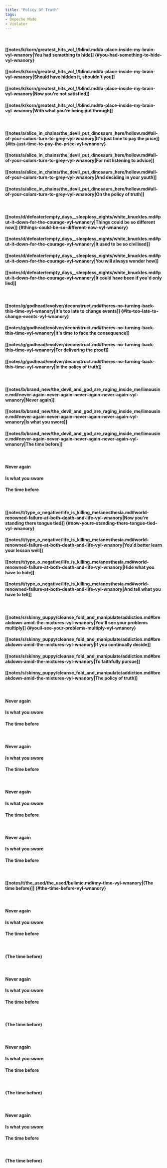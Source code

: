 ```yaml
---
title: "Policy Of Truth"
tags:
- Depeche Mode
- Violator
---
```

&nbsp;
#### [[notes/k/korn/greatest_hits_vol_1/blind.md#a-place-inside-my-brain-vyl-wnanory|You had something to hide]] {#you-had-something-to-hide-vyl-wnanory}
#### [[notes/k/korn/greatest_hits_vol_1/blind.md#a-place-inside-my-brain-vyl-wnanory|Should have hidden it, shouldn't you]]
#### [[notes/k/korn/greatest_hits_vol_1/blind.md#a-place-inside-my-brain-vyl-wnanory|Now you're not satisfied]]
#### [[notes/k/korn/greatest_hits_vol_1/blind.md#a-place-inside-my-brain-vyl-wnanory|With what you're being put through]]
&nbsp;
#### [[notes/a/alice_in_chains/the_devil_put_dinosaurs_here/hollow.md#all-of-your-colors-turn-to-grey-vyl-wnanory|It's just time to pay the price]] {#its-just-time-to-pay-the-price-vyl-wnanory}
#### [[notes/a/alice_in_chains/the_devil_put_dinosaurs_here/hollow.md#all-of-your-colors-turn-to-grey-vyl-wnanory|For not listening to advice]]
#### [[notes/a/alice_in_chains/the_devil_put_dinosaurs_here/hollow.md#all-of-your-colors-turn-to-grey-vyl-wnanory|And deciding in your youth]]
#### [[notes/a/alice_in_chains/the_devil_put_dinosaurs_here/hollow.md#all-of-your-colors-turn-to-grey-vyl-wnanory|On the policy of truth]]
&nbsp;
#### [[notes/d/defeater/empty_days__sleepless_nights/white_knuckles.md#put-it-down-for-the-courage-vyl-wnanory|Things could be so different now]] {#things-could-be-so-different-now-vyl-wnanory}
#### [[notes/d/defeater/empty_days__sleepless_nights/white_knuckles.md#put-it-down-for-the-courage-vyl-wnanory|It used to be so civilised]]
#### [[notes/d/defeater/empty_days__sleepless_nights/white_knuckles.md#put-it-down-for-the-courage-vyl-wnanory|You will always wonder how]]
#### [[notes/d/defeater/empty_days__sleepless_nights/white_knuckles.md#put-it-down-for-the-courage-vyl-wnanory|It could have been if you'd only lied]]
&nbsp;
#### [[notes/g/godhead/evolver/deconstruct.md#theres-no-turning-back-this-time-vyl-wnanory|It's too late to change events]] {#its-too-late-to-change-events-vyl-wnanory}
#### [[notes/g/godhead/evolver/deconstruct.md#theres-no-turning-back-this-time-vyl-wnanory|It's time to face the consequence]]
#### [[notes/g/godhead/evolver/deconstruct.md#theres-no-turning-back-this-time-vyl-wnanory|For delivering the proof]]
#### [[notes/g/godhead/evolver/deconstruct.md#theres-no-turning-back-this-time-vyl-wnanory|In the policy of truth]]
&nbsp;
#### [[notes/b/brand_new/the_devil_and_god_are_raging_inside_me/limousine.md#never-again-never-again-never-again-never-again-vyl-wnanory|Never again]]
#### [[notes/b/brand_new/the_devil_and_god_are_raging_inside_me/limousine.md#never-again-never-again-never-again-never-again-vyl-wnanory|Is what you swore]]
#### [[notes/b/brand_new/the_devil_and_god_are_raging_inside_me/limousine.md#never-again-never-again-never-again-never-again-vyl-wnanory|The time before]]
&nbsp;
#### Never again
#### Is what you swore
#### The time before
&nbsp;
#### [[notes/t/type_o_negative/life_is_killing_me/anesthesia.md#world-renowned-failure-at-both-death-and-life-vyl-wnanory|Now you're standing there tongue tied]] {#now-youre-standing-there-tongue-tied-vyl-wnanory}
#### [[notes/t/type_o_negative/life_is_killing_me/anesthesia.md#world-renowned-failure-at-both-death-and-life-vyl-wnanory|You'd better learn your lesson well]]
#### [[notes/t/type_o_negative/life_is_killing_me/anesthesia.md#world-renowned-failure-at-both-death-and-life-vyl-wnanory|Hide what you have to hide]]
#### [[notes/t/type_o_negative/life_is_killing_me/anesthesia.md#world-renowned-failure-at-both-death-and-life-vyl-wnanory|And tell what you have to tell]]
&nbsp;
#### [[notes/s/skinny_puppy/cleanse_fold_and_manipulate/addiction.md#breakdown-amid-the-mixtures-vyl-wnanory|You'll see your problems multiply]] {#youll-see-your-problems-multiply-vyl-wnanory}
#### [[notes/s/skinny_puppy/cleanse_fold_and_manipulate/addiction.md#breakdown-amid-the-mixtures-vyl-wnanory|If you continually decide]]
#### [[notes/s/skinny_puppy/cleanse_fold_and_manipulate/addiction.md#breakdown-amid-the-mixtures-vyl-wnanory|To faithfully pursue]]
#### [[notes/s/skinny_puppy/cleanse_fold_and_manipulate/addiction.md#breakdown-amid-the-mixtures-vyl-wnanory|The policy of truth]]
&nbsp;
#### Never again
#### Is what you swore
#### The time before
&nbsp;
#### Never again
#### Is what you swore
#### The time before
&nbsp;
#### Never again
#### Is what you swore
#### The time before
&nbsp;
#### Never again
#### Is what you swore
#### The time before
&nbsp;
#### [[notes/t/the_used/the_used/bulimic.md#my-time-vyl-wnanory|(The time before)]] {#the-time-before-vyl-wnanory}
&nbsp;
#### Never again
#### Is what you swore
#### The time before
&nbsp;
#### (The time before)
&nbsp;
#### Never again
#### Is what you swore
#### The time before
&nbsp;
#### (The time before)
&nbsp;
#### Never again
#### Is what you swore
#### The time before
&nbsp;
#### (The time before)
&nbsp;
#### Never again
#### Is what you swore
#### The time before
&nbsp;
#### (The time before)
